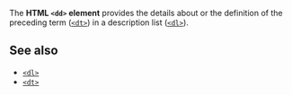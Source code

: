 <!-- <short-description> -->
The **HTML `<dd>` element** provides the details about or the
definition of the preceding term
([`<dt>`](/en-US/docs/Web/HTML/Element/dt))
in a description list
([`<dl>`](/en-US/docs/Web/HTML/Element/dl)).
<!-- </short-description> -->

<!-- <overview> -->
<!-- </overview> -->

<!-- <usage-notes> -->
<!-- </usage-notes> -->

<!-- <accessibility-concerns> -->
<!-- </accessibility-concerns> -->

<!-- <see-also> -->
See also
--------

-   [`<dl>`](/en-US/docs/Web/HTML/Element/dl)
-   [`<dt>`](/en-US/docs/Web/HTML/Element/dt)
<!-- </see-also> -->
